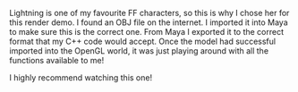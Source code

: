 Lightning is one of my favourite FF characters, so this is why I chose her for this render demo. I found an OBJ file on the internet. I imported it into Maya to make sure this is the correct one. From Maya I exported it to the correct format that my C++ code would accept. Once the model had successful imported into the OpenGL world, it was just playing around with all the functions available to me!

I highly recommend watching this one!
